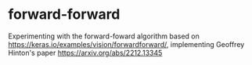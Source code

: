 # forward-forward

Experimenting with the forward-foward algorithm based on https://keras.io/examples/vision/forwardforward/, 
implementing Geoffrey Hinton's paper https://arxiv.org/abs/2212.13345
